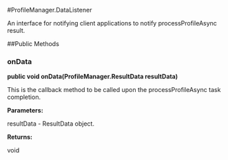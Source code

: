 #ProfileManager.DataListener

An interface for notifying client applications to notify processProfileAsync result.
 
 

##Public Methods

### onData

**public void onData(ProfileManager.ResultData resultData)**

This is the callback method to be called upon the processProfileAsync task completion.

**Parameters:**

resultData - ResultData object.

**Returns:**

void

